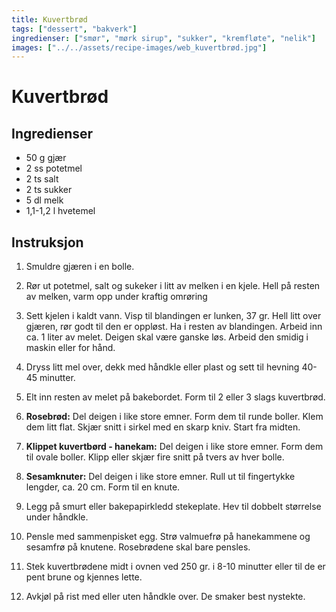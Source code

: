 ```yaml
---
title: Kuvertbrød
tags: ["dessert", "bakverk"]
ingredienser: ["smør", "mørk sirup", "sukker", "kremfløte", "nelik"]
images: ["../../assets/recipe-images/web_kuvertbrød.jpg"]
---
```


# Kuvertbrød

## Ingredienser

- 50 g gjær
- 2 ss potetmel
- 2 ts salt
- 2 ts sukker
- 5 dl melk
- 1,1-1,2 l hvetemel

## Instruksjon

1. Smuldre gjæren i en bolle.

2. Rør ut potetmel, salt og sukeker i litt av melken i en kjele. Hell på resten av melken, varm opp under kraftig omrøring

3. Sett kjelen i kaldt vann. Visp til blandingen er lunken, 37 gr. Hell litt over gjæren, rør godt til den er oppløst. Ha i resten av blandingen. Arbeid inn ca. 1 liter av melet. Deigen skal være ganske løs. Arbeid den smidig i maskin eller for hånd.

4. Dryss litt mel over, dekk med håndkle eller plast og sett til hevning 40-45 minutter.

5. Elt inn resten av melet på bakebordet. Form til 2 eller 3 slags kuvertbrød.

6. **Rosebrød:** Del deigen i like store emner. Form dem til runde boller. Klem dem litt flat. Skjær snitt i sirkel med en skarp kniv. Start fra midten.

7. **Klippet kuvertbørd - hanekam:** Del deigen i like store emner. Form dem til ovale boller. Klipp eller skjær fire snitt på tvers av hver bolle.

8. **Sesamknuter:** Del deigen i like store emner. Rull ut til fingertykke lengder, ca. 20 cm. Form til en knute.

9. Legg på smurt eller bakepapirkledd stekeplate. Hev til dobbelt størrelse under håndkle.

10. Pensle med sammenpisket egg. Strø valmuefrø på hanekammene og sesamfrø på knutene. Rosebrødene skal bare pensles.

11. Stek kuvertbrødene midt i ovnen ved 250 gr. i 8-10 minutter eller til de er pent brune og kjennes lette.

12. Avkjøl på rist med eller uten håndkle over. De smaker best nystekte.
